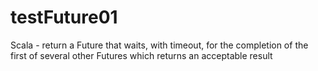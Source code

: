 # testFuture01
Scala - return a Future that waits, with timeout, for the completion of the first of several other Futures which returns an acceptable result
